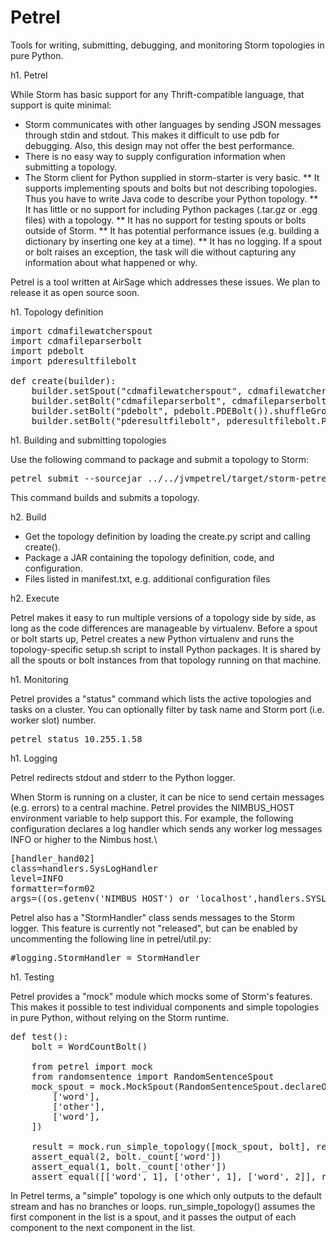 Petrel
======

Tools for writing, submitting, debugging, and monitoring Storm topologies in pure Python.

h1. Petrel

While Storm has basic support for any Thrift-compatible language, that support is quite minimal:

* Storm communicates with other languages by sending JSON messages through stdin and stdout. This makes it difficult to use pdb for debugging. Also, this design may not offer the best performance.
* There is no easy way to supply configuration information when submitting a topology.
* The Storm client for Python supplied in storm-starter is very basic.
** It supports implementing spouts and bolts but not describing topologies. Thus you have to write Java code to describe your Python topology.
** It has little or no support for including Python packages (.tar.gz or .egg files) with a topology.
** It has no support for testing spouts or bolts outside of Storm.
** It has potential performance issues (e.g. building a dictionary by inserting one key at a time).
** It has no logging. If a spout or bolt raises an exception, the task will die without capturing any information about what happened or why.

Petrel is a tool written at AirSage which addresses these issues. We plan to release it as open source soon.

h1. Topology definition

<pre>
import cdmafilewatcherspout
import cdmafileparserbolt
import pdebolt
import pderesultfilebolt

def create(builder):
    builder.setSpout("cdmafilewatcherspout", cdmafilewatcherspout.CDMAFileWatcherSpout())
    builder.setBolt("cdmafileparserbolt", cdmafileparserbolt.CDMAFileParserBolt()).fieldsGrouping("cdmafilewatcherspout", ["filename"])
    builder.setBolt("pdebolt", pdebolt.PDEBolt()).shuffleGrouping("cdmafileparserbolt")
    builder.setBolt("pderesultfilebolt", pderesultfilebolt.PDEResultFileBolt()).fieldsGrouping("pdebolt", ["filename"])
</pre>

h1. Building and submitting topologies

Use the following command to package and submit a topology to Storm:

<pre>
petrel submit --sourcejar ../../jvmpetrel/target/storm-petrel-*-SNAPSHOT.jar --config localhost.yaml pde
</pre>

This command builds and submits a topology.

h2. Build

* Get the topology definition by loading the create.py script and calling create().
* Package a JAR containing the topology definition, code, and configuration.
* Files listed in manifest.txt, e.g. additional configuration files

h2. Execute

Petrel makes it easy to run multiple versions of a topology side by side, as long as the code differences are manageable by virtualenv. Before a spout or bolt starts up, Petrel creates a new Python virtualenv and runs the topology-specific setup.sh script to install Python packages. It is shared by all the spouts or bolt instances from that topology running on that machine.

h1. Monitoring

Petrel provides a "status" command which lists the active topologies and tasks on a cluster. You can optionally filter by task name and Storm port (i.e. worker slot) number.

<pre>
petrel status 10.255.1.58
</pre>

h1. Logging

Petrel redirects stdout and stderr to the Python logger.

When Storm is running on a cluster, it can be nice to send certain messages (e.g. errors) to a central machine. Petrel provides the NIMBUS_HOST environment variable to help support this. For example, the following configuration declares a log handler which sends any worker log messages INFO or higher to the Nimbus host.\

<pre>
[handler_hand02]
class=handlers.SysLogHandler
level=INFO
formatter=form02
args=((os.getenv('NIMBUS_HOST') or 'localhost',handlers.SYSLOG_UDP_PORT),handlers.SysLogHandler.LOG_USER)
</pre>

Petrel also has a "StormHandler" class sends messages to the Storm logger. This feature is currently not "released", but can be enabled by uncommenting the following line in petrel/util.py:

<pre>
#logging.StormHandler = StormHandler
</pre>


h1. Testing

Petrel provides a "mock" module which mocks some of Storm's features. This makes it possible to test individual components and simple topologies in pure Python, without relying on the Storm runtime.

<pre>
def test():
    bolt = WordCountBolt()
    
    from petrel import mock
    from randomsentence import RandomSentenceSpout
    mock_spout = mock.MockSpout(RandomSentenceSpout.declareOutputFields(), [
        ['word'],
        ['other'],
        ['word'],
    ])
    
    result = mock.run_simple_topology([mock_spout, bolt], result_type=mock.LIST)
    assert_equal(2, bolt._count['word'])
    assert_equal(1, bolt._count['other'])
    assert_equal([['word', 1], ['other', 1], ['word', 2]], result[bolt])
</pre>

In Petrel terms, a "simple" topology is one which only outputs to the default stream and has no branches or loops. run_simple_topology() assumes the first component in the list is a spout, and it passes the output of each component to the next component in the list.